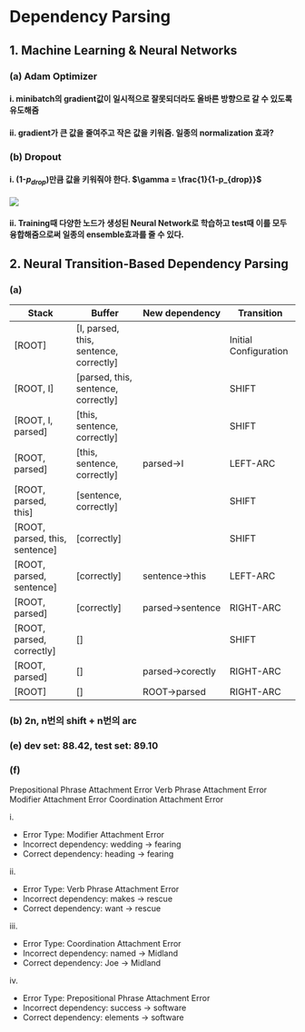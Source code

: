 # Dependency Parsing

## 1. Machine Learning & Neural Networks

### (a) Adam Optimizer

#### i. minibatch의 gradient값이 일시적으로 잘못되더라도 올바른 방향으로 갈 수 있도록 유도해줌

#### ii. gradient가 큰 값을 줄여주고 작은 값을 키워줌. 일종의 normalization 효과?

### (b) Dropout

#### i. (1-$p_{drop}$)만큼 값을 키워줘야 한다. $\gamma = \frac{1}{1-p_{drop}}$
<img src="https://render.githubusercontent.com/render/math?math=(1-p_{drop}) \text {만큼 값을 키워줘야 한다.} \gamma = \frac{1}{1-p_{drop}}">

#### ii. Training때 다양한 노드가 생성된 Neural Network로 학습하고 test때 이를 모두 융합해줌으로써 일종의 ensemble효과를 줄 수 있다.

## 2. Neural Transition-Based Dependency Parsing

### (a)

| Stack  | Buffer  | New dependency  | Transition  |
|---|---|---|---|
|[ROOT]   | [I, parsed, this, sentence, correctly]  |   | Initial Configuration  |
|[ROOT, I]   | [parsed, this, sentence, correctly]  |   | SHIFT  |
|[ROOT, I, parsed]   | [this, sentence, correctly]  |   | SHIFT  |
|[ROOT, parsed] | [this, sentence, correctly] | parsed$\rightarrow$I | LEFT-ARC |
|[ROOT, parsed, this] | [sentence, correctly] |  | SHIFT |
|[ROOT, parsed, this, sentence] | [correctly] |  | SHIFT |
|[ROOT, parsed, sentence] | [correctly] | sentence$\rightarrow$this | LEFT-ARC |
|[ROOT, parsed] | [correctly] | parsed$\rightarrow$sentence | RIGHT-ARC |
|[ROOT, parsed, correctly] | [] |  | SHIFT |
|[ROOT, parsed] | [] | parsed$\rightarrow$corectly | RIGHT-ARC |
|[ROOT] | [] | ROOT$\rightarrow$parsed | RIGHT-ARC |

### (b) 2n, n번의 shift + n번의 arc

### (e) dev set: 88.42, test set: 89.10

### (f)

Prepositional Phrase Attachment Error
Verb Phrase Attachment Error
Modifier Attachment Error
Coordination Attachment Error

i.

- Error Type: Modifier Attachment Error
- Incorrect dependency: wedding -> fearing
- Correct dependency: heading -> fearing

ii.

- Error Type: Verb Phrase Attachment Error
- Incorrect dependency: makes -> rescue
- Correct dependency: want -> rescue

iii.

- Error Type: Coordination Attachment Error
- Incorrect dependency: named -> Midland
- Correct dependency: Joe -> Midland

iv.

- Error Type: Prepositional Phrase Attachment Error
- Incorrect dependency: success -> software
- Correct dependency: elements -> software
